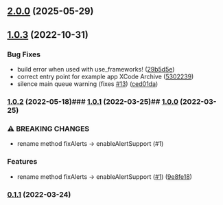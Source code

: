 

## [2.0.0](https://github.com/plumvillage/react-native-override-color-scheme/compare/v1.0.3...v2.0.0) (2025-05-29)

## [1.0.3](https://github.com/plumvillage/react-native-override-color-scheme/compare/v1.0.2...v1.0.3) (2022-10-31)


### Bug Fixes

* build error when used with use_frameworks! ([29b5d5e](https://github.com/plumvillage/react-native-override-color-scheme/commit/29b5d5e082c4272e5da65f0f2e977325163b7bdb))
* correct entry point for example app XCode Archive ([5302239](https://github.com/plumvillage/react-native-override-color-scheme/commit/530223959c695797ceeb15d8e20de199ff93868e))
* silence main queue warning (fixes [#13](https://github.com/plumvillage/react-native-override-color-scheme/issues/13)) ([ced01da](https://github.com/plumvillage/react-native-override-color-scheme/commit/ced01dac9c392d1b5975fb85ebad7fc8f9e8ae9a))

### [1.0.2](https://github.com/plumvillage/react-native-override-color-scheme/compare/v1.0.1...v1.0.2) (2022-05-18)### [1.0.1](https://github.com/plumvillage/react-native-override-color-scheme/compare/v1.0.0...v1.0.1) (2022-03-25)## [1.0.0](https://github.com/plumvillage/react-native-override-color-scheme/compare/v0.1.1...v1.0.0) (2022-03-25)


### ⚠ BREAKING CHANGES

* rename method fixAlerts -> enableAlertSupport (#1)

### Features

* rename method fixAlerts -> enableAlertSupport ([#1](https://github.com/plumvillage/react-native-override-color-scheme/issues/1)) ([9e8fe18](https://github.com/plumvillage/react-native-override-color-scheme/commit/9e8fe1846bb6b7f1ac142224d6d2d9900389831f))

### [0.1.1](https://github.com/plumvillage/react-native-override-color-scheme/compare/v0.1.1...v1.0.0) (2022-03-24)